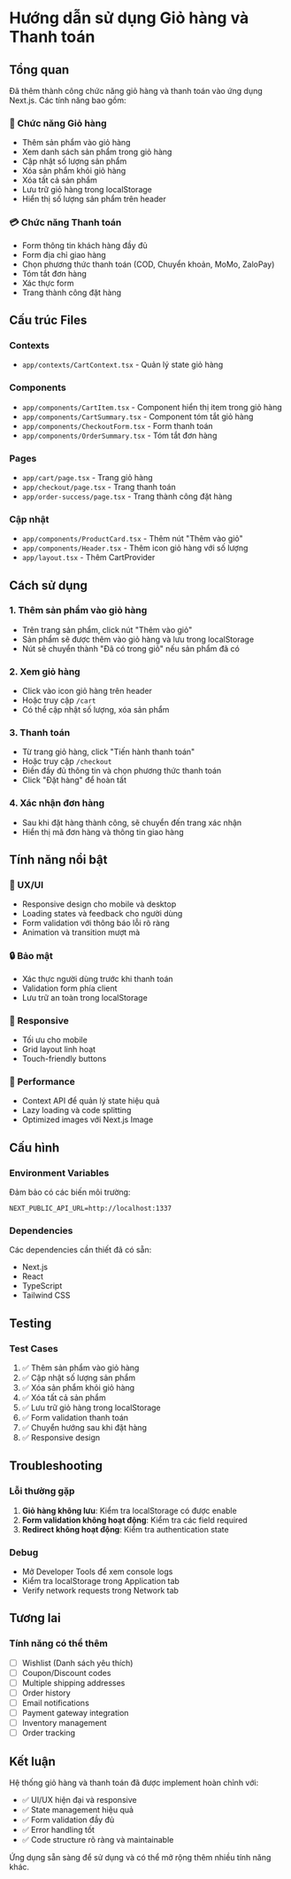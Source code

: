 # Hướng dẫn sử dụng Giỏ hàng và Thanh toán

## Tổng quan
Đã thêm thành công chức năng giỏ hàng và thanh toán vào ứng dụng Next.js. Các tính năng bao gồm:

### 🛒 Chức năng Giỏ hàng
- Thêm sản phẩm vào giỏ hàng
- Xem danh sách sản phẩm trong giỏ hàng
- Cập nhật số lượng sản phẩm
- Xóa sản phẩm khỏi giỏ hàng
- Xóa tất cả sản phẩm
- Lưu trữ giỏ hàng trong localStorage
- Hiển thị số lượng sản phẩm trên header

### 💳 Chức năng Thanh toán
- Form thông tin khách hàng đầy đủ
- Form địa chỉ giao hàng
- Chọn phương thức thanh toán (COD, Chuyển khoản, MoMo, ZaloPay)
- Tóm tắt đơn hàng
- Xác thực form
- Trang thành công đặt hàng

## Cấu trúc Files

### Contexts
- `app/contexts/CartContext.tsx` - Quản lý state giỏ hàng

### Components
- `app/components/CartItem.tsx` - Component hiển thị item trong giỏ hàng
- `app/components/CartSummary.tsx` - Component tóm tắt giỏ hàng
- `app/components/CheckoutForm.tsx` - Form thanh toán
- `app/components/OrderSummary.tsx` - Tóm tắt đơn hàng

### Pages
- `app/cart/page.tsx` - Trang giỏ hàng
- `app/checkout/page.tsx` - Trang thanh toán
- `app/order-success/page.tsx` - Trang thành công đặt hàng

### Cập nhật
- `app/components/ProductCard.tsx` - Thêm nút "Thêm vào giỏ"
- `app/components/Header.tsx` - Thêm icon giỏ hàng với số lượng
- `app/layout.tsx` - Thêm CartProvider

## Cách sử dụng

### 1. Thêm sản phẩm vào giỏ hàng
- Trên trang sản phẩm, click nút "Thêm vào giỏ"
- Sản phẩm sẽ được thêm vào giỏ hàng và lưu trong localStorage
- Nút sẽ chuyển thành "Đã có trong giỏ" nếu sản phẩm đã có

### 2. Xem giỏ hàng
- Click vào icon giỏ hàng trên header
- Hoặc truy cập `/cart`
- Có thể cập nhật số lượng, xóa sản phẩm

### 3. Thanh toán
- Từ trang giỏ hàng, click "Tiến hành thanh toán"
- Hoặc truy cập `/checkout`
- Điền đầy đủ thông tin và chọn phương thức thanh toán
- Click "Đặt hàng" để hoàn tất

### 4. Xác nhận đơn hàng
- Sau khi đặt hàng thành công, sẽ chuyển đến trang xác nhận
- Hiển thị mã đơn hàng và thông tin giao hàng

## Tính năng nổi bật

### 🎯 UX/UI
- Responsive design cho mobile và desktop
- Loading states và feedback cho người dùng
- Form validation với thông báo lỗi rõ ràng
- Animation và transition mượt mà

### 🔒 Bảo mật
- Xác thực người dùng trước khi thanh toán
- Validation form phía client
- Lưu trữ an toàn trong localStorage

### 📱 Responsive
- Tối ưu cho mobile
- Grid layout linh hoạt
- Touch-friendly buttons

### 🚀 Performance
- Context API để quản lý state hiệu quả
- Lazy loading và code splitting
- Optimized images với Next.js Image

## Cấu hình

### Environment Variables
Đảm bảo có các biến môi trường:
```env
NEXT_PUBLIC_API_URL=http://localhost:1337
```

### Dependencies
Các dependencies cần thiết đã có sẵn:
- Next.js
- React
- TypeScript
- Tailwind CSS

## Testing

### Test Cases
1. ✅ Thêm sản phẩm vào giỏ hàng
2. ✅ Cập nhật số lượng sản phẩm
3. ✅ Xóa sản phẩm khỏi giỏ hàng
4. ✅ Xóa tất cả sản phẩm
5. ✅ Lưu trữ giỏ hàng trong localStorage
6. ✅ Form validation thanh toán
7. ✅ Chuyển hướng sau khi đặt hàng
8. ✅ Responsive design

## Troubleshooting

### Lỗi thường gặp
1. **Giỏ hàng không lưu**: Kiểm tra localStorage có được enable
2. **Form validation không hoạt động**: Kiểm tra các field required
3. **Redirect không hoạt động**: Kiểm tra authentication state

### Debug
- Mở Developer Tools để xem console logs
- Kiểm tra localStorage trong Application tab
- Verify network requests trong Network tab

## Tương lai

### Tính năng có thể thêm
- [ ] Wishlist (Danh sách yêu thích)
- [ ] Coupon/Discount codes
- [ ] Multiple shipping addresses
- [ ] Order history
- [ ] Email notifications
- [ ] Payment gateway integration
- [ ] Inventory management
- [ ] Order tracking

## Kết luận

Hệ thống giỏ hàng và thanh toán đã được implement hoàn chỉnh với:
- ✅ UI/UX hiện đại và responsive
- ✅ State management hiệu quả
- ✅ Form validation đầy đủ
- ✅ Error handling tốt
- ✅ Code structure rõ ràng và maintainable

Ứng dụng sẵn sàng để sử dụng và có thể mở rộng thêm nhiều tính năng khác.
